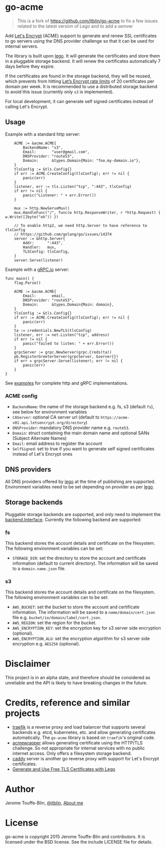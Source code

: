 # go-acme

> This is a fork of https://github.com/jtblin/go-acme to fix a few issues related to the latest version of Lego and to add a semver

Add [Let's Encrypt](https://letsencrypt.org/) (ACME) support to generate and renew SSL certificates to go servers 
using the DNS provider challenge so that it can be used for internal servers.

The library is  built upon [lego](https://github.com/xenolf/lego). It will generate the certificates and 
store them in a pluggable storage backend. It will renew the certificates automatically 7 days 
before they expire.

If the certificates are found in the storage backend, they will be reused, which prevents from hitting
[Let’s Encrypt rate limits](https://community.letsencrypt.org/t/rate-limits-for-lets-encrypt/6769) of
20 certificates per domain per week. It is recommended to use a distributed storage backend to avoid
this issue (currently only `s3` is implemented).

For local development, it can generate self signed certificates instead of calling Let's Encrypt.

## Usage

Example with a standard http server:

```
	ACME := &acme.ACME{
		BackendName: "s3",
		Email:       "user@gmail.com",
		DNSProvider: "route53",
		Domain:      &types.Domain{Main: "foo.my-domain.io"},
	}
	tlsConfig := &tls.Config{}
	if err := ACME.CreateConfig(tlsConfig); err != nil {
		panic(err)
	}
	listener, err := tls.Listen("tcp", ":443", tlsConfig)
	if err != nil {
		panic("Listener: " + err.Error())
	}
	
	mux := http.NewServeMux()
	mux.HandleFunc("/", func(w http.ResponseWriter, r *http.Request) { w.Write([]byte("ok")) })
	
	// To enable http2, we need http.Server to have reference to tlsConfig
	// https://github.com/golang/go/issues/14374
	server := &http.Server{
		Addr:      ":443",
		Handler:   mux,
		TLSConfig: tlsConfig,
	}
	server.Serve(listener)
```

Example with a [gRPC.io](github.com/grpc/grpc-go) server:

```
func main() {
	flag.Parse()

	ACME := &acme.ACME{
		Email:       email,
		DNSProvider: "route53",
		Domain:      &types.Domain{Main: domain},
	}
	tlsConfig := &tls.Config{}
	if err := ACME.CreateConfig(tlsConfig); err != nil {
		panic(err)
	}
	ta := credentials.NewTLS(tlsConfig)
	listener, err := net.Listen("tcp", address)
	if err != nil {
		panic("failed to listen: " + err.Error())
	}
	grpcServer := grpc.NewServer(grpc.Creds(ta))
	pb.RegisterGreeterServer(grpcServer, &server{})
	if err = grpcServer.Serve(listener); err != nil {
		panic(err)
	}
}
```

See [examples](examples/) for complete http and gRPC implementations.

### ACME config

* `BackendName`: the name of the storage backend e.g. fs, s3 (default `fs`), see below for environment variables
* `CAServer`: optional CA server url (default to `https://acme-v01.api.letsencrypt.org/directory`)
* `DNSProvider`: mandatory DNS provider name e.g. `route53`. 
* `Domain`: struct containing the main domain name and optional SANs (Subject Alternate Names)
* `Email`: email address to register the account
* `SelfSigned`: set to true if you want to generate self signed certificates instead of Let's Encrypt ones

## DNS providers

All DNS providers offered by [lego](https://github.com/xenolf/lego) at the time of publishing
are supported. Environment variables need to be set depending on provider as per [lego](https://github.com/xenolf/lego).

## Storage backends

Pluggable storage backends are supported, and only need to implement the [backend.Interface](backend/backend.go).
Currently the following backend are supported:

### fs

This backend stores the account details and certificate on the filesystem. 
The following environment variables can be set:

* `STORAGE_DIR`: set the directory to store the account and certificate information (default to current directory).
The information will be saved to a `domain.name.json` file.

### s3

This backend stores the account details and certificate on the filesystem. 
The following environment variables can to be set:

* `AWS_BUCKET`: set the bucket to store the account and certificate information.
The information will be saved to a `name/domain/cert.json` file e.g. `bucket/io/domain/label/cert.json`.
* `AWS_REGION`: set the region for the bucket.
* `AWS_ENCRYPTION_KEY`: set the encryption key for s3 server side encryption (optional).
* `AWS_ENCRYPTION_ALG`: set the encryption algorithm for s3 server side encryption e.g. `AES256` (optional).

# Disclaimer

This project is in an alpha state, and therefore should be considered as unreliable and the API is likely to 
have breaking changes in the future.

# Credits, reference and similar projects

* [traefik](https://github.com/containous/traefik) is a reverse proxy and load balancer that supports several backends 
e.g. etcd, kubernetes, etc. and allow generating certificates automatically. The `go-acme` library is based on 
`traefik`'s original code.
* [acmewrapper](https://github.com/dkumor/acmewrapper) allows generating certificate using the HTTP/TLS challenge. 
So not appropriate for internal services with no public internet access. Only offers a filesystem storage backend.
* [caddy](https://github.com/mholt/caddy) server is another go reverse proxy with support 
for Let's Encrypt certificates.
* [Generate and Use Free TLS Certificates with Lego](https://blog.gopheracademy.com/advent-2015/generate-free-tls-certs-with-lego/)

# Author

Jerome Touffe-Blin, [@jtblin](https://twitter.com/jtblin), [About me](http://about.me/jtblin)

# License

go-acme is copyright 2015 Jerome Touffe-Blin and contributors. 
It is licensed under the BSD license. See the include LICENSE file for details.

